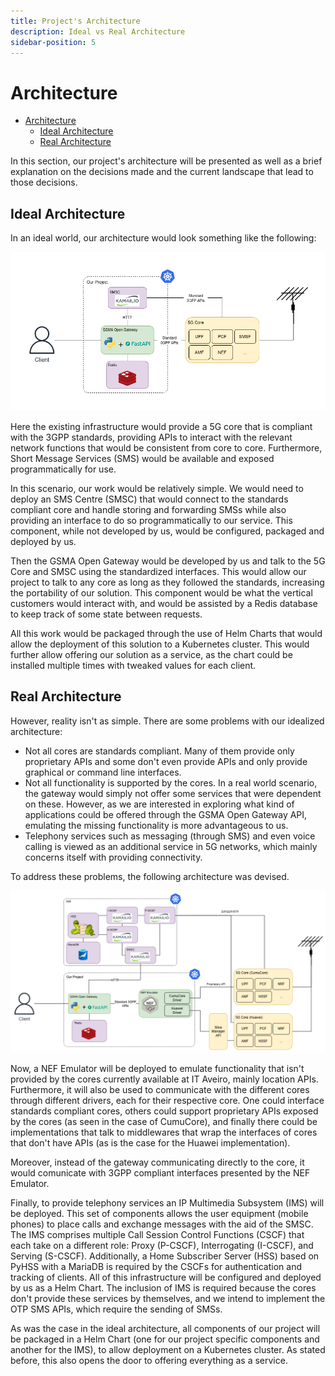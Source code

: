 ```yaml
---
title: Project's Architecture
description: Ideal vs Real Architecture
sidebar-position: 5
---
```


# Architecture

<!--toc:start-->
- [Architecture](#architecture)
  - [Ideal Architecture](#ideal-architecture)
  - [Real Architecture](#real-architecture)
<!--toc:end-->

In this section, our project's architecture will be presented as well as a
brief explanation on the decisions made and the current landscape that lead to
those decisions.

## Ideal Architecture

In an ideal world, our architecture would look something like the following:

![](../../static/img/IdealArchitecture.png)

Here the existing infrastructure would provide a 5G core that is compliant with
the 3GPP standards, providing APIs to interact with the relevant network
functions that would be consistent from core to core. Furthermore, Short
Message Services (SMS) would be available and exposed programmatically for use.

In this scenario, our work would be relatively simple. We would need to deploy
an SMS Centre (SMSC) that would connect to the standards compliant core and
handle storing and forwarding SMSs while also providing an interface to do so
programmatically to our service. This component, while not developed by us,
would be configured, packaged and deployed by us.

Then the GSMA Open Gateway would be developed by us and talk to the 5G Core and
SMSC using the standardized interfaces. This would allow our project to talk to
any core as long as they followed the standards, increasing the portability of
our solution. This component would be what the vertical customers would
interact with, and would be assisted by a Redis database to keep track of some
state between requests.

All this work would be packaged through the use of Helm Charts that would allow
the deployment of this solution to a Kubernetes cluster. This would further
allow offering our solution as a service, as the chart could be installed
multiple times with tweaked values for each client.

## Real Architecture

However, reality isn't as simple. There are some problems with our idealized
architecture:

- Not all cores are standards compliant. Many of them provide only proprietary
  APIs and some don't even provide APIs and only provide graphical or command
  line interfaces.
- Not all functionality is supported by the cores. In a real world scenario,
  the gateway would simply not offer some services that were dependent on
  these. However, as we are interested in exploring what kind of applications
  could be offered through the GSMA Open Gateway API, emulating the missing
  functionality is more advantageous to us.
- Telephony services such as messaging (through SMS) and even voice calling is
  viewed as an additional service in 5G networks, which mainly concerns itself
  with providing connectivity.

To address these problems, the following architecture was devised.

![](../../static/img/RealArchitecture.png)

Now, a NEF Emulator will be deployed to emulate functionality that isn't provided by the cores currently available at IT Aveiro, mainly location APIs. Furthermore, it will also be used to communicate with the different cores through different drivers, each for their respective core. One could interface standards compliant cores, others could support proprietary APIs exposed by the cores (as seen in the case of CumuCore), and finally there could be implementations that talk to middlewares that wrap the interfaces of cores that don't have APIs (as is the case for the Huawei implementation).

Moreover, instead of the gateway communicating directly to the core, it would comunicate with 3GPP compliant interfaces presented by the NEF Emulator.

Finally, to provide telephony services an IP Multimedia Subsystem (IMS) will be
deployed. This set of components allows the user equipment (mobile phones) to
place calls and exchange messages with the aid of the SMSC. The IMS comprises
multiple Call Session Control Functions (CSCF) that each take on a different
role: Proxy (P-CSCF), Interrogating (I-CSCF), and Serving (S-CSCF).
Additionally, a Home Subscriber Server (HSS) based on PyHSS with a MariaDB is
required by the CSCFs for authentication and tracking of clients. All of this
infrastructure will be configured and deployed by us as a Helm Chart. The
inclusion of IMS is required because the cores don't provide these services by
themselves, and we intend to implement the OTP SMS APIs, which require the
sending of SMSs.

As was the case in the ideal architecture, all components of our project will
be packaged in a Helm Chart (one for our project specific components and
another for the IMS), to allow deployment on a Kubernetes cluster. As stated
before, this also opens the door to offering everything as a service.
